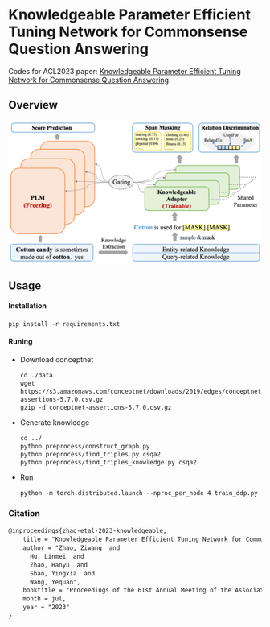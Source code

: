 # Knowledgeable Parameter Efficient Tuning Network for Commonsense Question Answering

Codes for ACL2023 paper: [Knowledgeable Parameter Efficient Tuning Network for Commonsense Question Answering](https://aclanthology.org/2023.acl-long.503/).

## Overview

![](./image/img1.png)

## Usage

#### Installation

```shell
pip install -r requirements.txt
```

#### Runing

- Download conceptnet
  
  ```shell
  cd ./data
  wget https://s3.amazonaws.com/conceptnet/downloads/2019/edges/conceptnet-assertions-5.7.0.csv.gz
  gzip -d conceptnet-assertions-5.7.0.csv.gz
  ```

- Generate knowledge
  
  ```shell
  cd ../
  python preprocess/construct_graph.py
  python preprocess/find_triples.py csqa2
  python preprocess/find_triples_knowledge.py csqa2
  ```

- Run
  
  ```shell
  python -m torch.distributed.launch --nproc_per_node 4 train_ddp.py
  ```

### Citation

```latex
@inproceedings{zhao-etal-2023-knowledgeable,
    title = "Knowledgeable Parameter Efficient Tuning Network for Commonsense Question Answering",
    author = "Zhao, Ziwang  and
      Hu, Linmei  and
      Zhao, Hanyu  and
      Shao, Yingxia  and
      Wang, Yequan",
    booktitle = "Proceedings of the 61st Annual Meeting of the Association for Computational Linguistics (Volume 1: Long Papers)",
    month = jul,
    year = "2023"
}
```